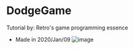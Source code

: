 # DodgeGame
Tutorial by: Retro's game programming essence
* Made in 2020/Jan/09
![image](https://user-images.githubusercontent.com/48894645/80907697-fe82ac00-8d53-11ea-8a9d-344bfe2136a2.png)
